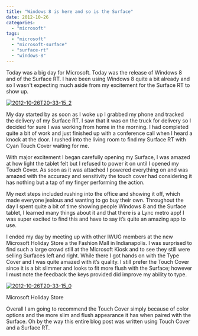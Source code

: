 ```yaml
---
title: "Windows 8 is here and so is the Surface"
date: 2012-10-26
categories: 
  - "microsoft"
tags: 
  - "microsoft"
  - "microsoft-surface"
  - "surface-rt"
  - "windows-8"
---
```


Today was a big day for Microsoft. Today was the release of Windows 8 and of the Surface RT. I have been using Windows 8 quite a bit already and so I wasn't expecting much aside from my excitement for the Surface RT to show up.

[![](/assets/images/posts/2012-10-26T20-33-15_2-1024x768.jpg "2012-10-26T20-33-15_2")](http://mattblogsit.com/wp-content/uploads/2012/11/2012-10-26T20-33-15_2.jpg)

My day started by as soon as I woke up I grabbed my phone and tracked the delivery of my Surface RT. I saw that it was on the truck for delivery so I decided for sure I was working from home in the morning. I had completed quite a bit of work and just finished up with a conference call when I heard a knock at the door. I rushed into the living room to find my Surface RT with Cyan Touch Cover waiting for me.

<!--more-->

With major excitement I began carefully opening my Surface, I was amazed at how light the tablet felt but I refused to power it on until I opened my Touch Cover. As soon as it was attached I powered everything on and was amazed with the accuracy and sensitivity the touch cover had considering it has nothing but a tap of my finger performing the action.

My next steps included rushing into the office and showing it off, which made everyone jealous and wanting to go buy their own. Throughout the day I spent quite a bit of time showing people Windows 8 and the Surface tablet, I learned many things about it and that there is a Lync metro app! I was super excited to find this and have to say it’s quite an amazing app to use.

I ended my day by meeting up with other IWUG members at the new Microsoft Holiday Store a the Fashion Mall in Indianapolis. I was surprised to find such a large crowd still at the Microsoft Kiosk and to see they still were selling Surfaces left and right. While there I got hands on with the Type Cover and I was quite amazed with it’s quality. I still prefer the Touch Cover since it is a bit slimmer and looks to fit more flush with the Surface; however I must note the feedback the keys provided did improve my ability to type.

[![](/assets/images/posts/2012-10-26T20-33-15_0-1024x768.jpg "2012-10-26T20-33-15_0")](http://mattblogsit.com/wp-content/uploads/2012/11/2012-10-26T20-33-15_0.jpg)

Microsoft Holiday Store

Overall I am going to recommend the Touch Cover simply because of color options and the more slim and flush appearance it has when paired with the Surface. Oh by the way this entire blog post was written using Touch Cover and a Surface RT.
